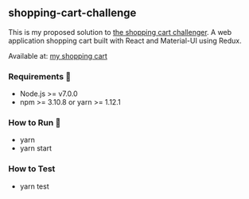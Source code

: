 ## shopping-cart-challenge

This is my proposed solution to [the shopping cart challenger](https://gist.github.com/halan/8db191aa340a90b32310c0c956418824). A web application shopping cart built with React and Material-UI using Redux. 

Available at: [my shopping cart](https://reverent-raman-0e85b2.netlify.com/)

### Requirements :wrench:
- Node.js >= v7.0.0
- npm >= 3.10.8 or yarn >= 1.12.1

### How to Run :runner:
- yarn
- yarn start

### How to Test
- yarn test




